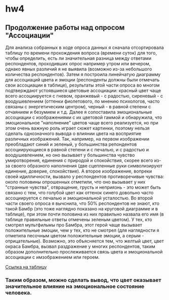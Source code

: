 # hw4
## Продолжение работы над опросом "Ассоциации"
Для анализа собранных в ходе опроса данных я сначала отсортировала таблицу по времени прохождения вопроса (времени суток) для того, чтобы определить, есть ли значительная разница между ответами респондентов, проходивших опрос например утром или вечером, однако явных различий я не выявила (возможно из-за небольшого количества респондентов).
Затем я построила линейчатую диаграмму для ассоциаций цвета и эмоции (респонденты должны были отмечать свои ассоциации в таблице), результаты этой части опроса во многом подтверждают устоявшиеся цветовые ассоциации: красный цвет чаще всего ассоциируется с гневом, оранжевый - с радостью, сиреневый - с воодушевлением (оттенки фиолетового, по мнению психологов, часто связаны с энергетическим центром), черный - в равной степени с отчаянием и безумием и т.д.
Далее я сопоставила эмоциональные ассоциации с изображениями с их цветовой гаммой и обнаружила, что эмоциональное "наполнение" цветов чаще всего реализуется, но при этом очень важную роль играет сюжет картинки, поэтому нельзя сделать однозначного вывода о влиянии цвета на восприятие различных изображений. Так, например, на первом изображении преобладают синий и зеленый, у большинства репондентов ассоциирующиеся в равной степени и с печалью, и с радостью и воодушевлением, но оно вызывает у большинства чувство умиротворения, единения с природой и спокойствия, скорее всего из-за своего образного наполнения (две сцепленные руки символизируют единение, доверие, спокойствие). А второе изображение, вопреки своей идилличности, вызвало у респондентов противоречивые чувства: около половины опрошенных отметили, что оно вызывает у них "странные чувства", отвращение, грусть и неприязнь - это может быть связано с тем, что голубой цвет как оттенок синего довольно часто ассоциируется с печалью и эмоциональной усталостью. 
Во второй части своего опроса я вычснила, что 50% респондентов не знают, кто такой Бамбр (это тоже наглядно показано на круговой диаграмме и в таблице), при этом почти половина из них правильно назвала его имя (в таблице правильные ответы отмечены зеленым цветом). У тех, кто смотрел мультфильмы про Бамбра, этот герой чаще вызывает положительные эмоции, чем у тех, кто не смотрел (для наглядности я отметила песочным цветом положительные эмоции, а серым - отрицательные). Возможно, это объясняется тем, что желтый цвет, цвет окраса Бамбра, вызвал раздражение у многих респондентов, таким образом дополнительно прослеживается связь цвета и эмоциональной ассоциации с имзображением или героем.

[Ссылка на таблицу](https://docs.google.com/spreadsheets/d/1M5mxNAdH4iRUlwKvWUs7su2JBWCF6gQ1FJ4opTpTcHc/edit#gid=1027230128)

### Таким образом, можно сделать вывод, что цвет оказывает значительное влияние на эмоциональное состояние человека.
